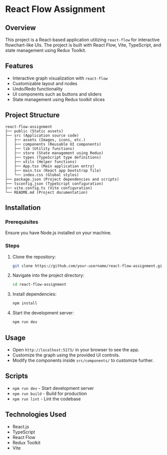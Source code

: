 # React Flow Assignment

## Overview

This project is a React-based application utilizing `react-flow` for interactive flowchart-like UIs. The project is built with React Flow, Vite, TypeScript, and state management using Redux Toolkit.

## Features

- Interactive graph visualization with `react-flow`
- Customizable layout and nodes
- Undo/Redo functionality
- UI components such as buttons and sliders
- State management using Redux toolkit slices

## Project Structure

```
react-flow-assignment
├── public (Static assets)
├── src (Application source code)
│   ├── assets (Images, icons, etc.)
│   ├── components (Reusable UI components)
│   ├── lib (Utility functions)
│   ├── store (State management using Redux)
│   ├── types (TypeScript type definitions)
│   ├── utils (Helper functions)
│   ├── App.tsx (Main application entry)
│   ├── main.tsx (React app bootstrap file)
│   └── index.css (Global styles)
├── package.json (Project dependencies and scripts)
├── tsconfig.json (TypeScript configuration)
├── vite.config.ts (Vite configuration)
└── README.md (Project documentation)
```

## Installation

### Prerequisites

Ensure you have Node.js installed on your machine.

### Steps

1. Clone the repository:
   ```sh
   git clone https://github.com/your-username/react-flow-assignment.git
   ```
2. Navigate into the project directory:
   ```sh
   cd react-flow-assignment
   ```
3. Install dependencies:
   ```sh
   npm install
   ```
4. Start the development server:
   ```sh
   npm run dev
   ```

## Usage

- Open `http://localhost:5173/` in your browser to see the app.
- Customize the graph using the provided UI controls.
- Modify the components inside `src/components/` to customize further.

## Scripts

- `npm run dev` - Start development server
- `npm run build` - Build for production
- `npm run lint` - Lint the codebase

## Technologies Used

- React.js
- TypeScript
- React Flow
- Redux Toolkit
- Vite

